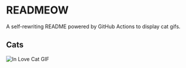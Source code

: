 # READMEOW

A self-rewriting README powered by GitHub Actions to display cat gifs.

## Cats

![In Love Cat GIF](https://media4.giphy.com/media/MDJ9IbxxvDUQM/200.gif?cid=9acd02day1rj7h24qd6x2b7w9hlh2uy8w3ziqf4cee6r0dsr&ep=v1_gifs_search&rid=200.gif&ct=g)
